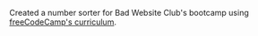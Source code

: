 Created a number sorter for Bad Website Club's bootcamp using [freeCodeCamp's curriculum](https://www.freecodecamp.org/learn/javascript-algorithms-and-data-structures-v8/learn-basic-algorithmic-thinking-by-building-a-number-sorter/step-1).
